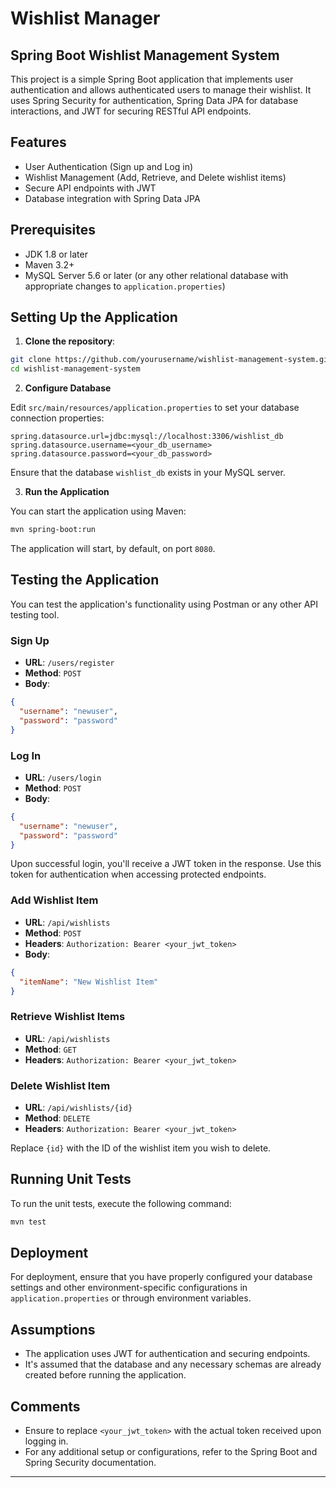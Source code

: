 # Wishlist Manager

## Spring Boot Wishlist Management System

This project is a simple Spring Boot application that implements user authentication and allows authenticated users to manage their wishlist. It uses Spring Security for authentication, Spring Data JPA for database interactions, and JWT for securing RESTful API endpoints.

## Features

- User Authentication (Sign up and Log in)
- Wishlist Management (Add, Retrieve, and Delete wishlist items)
- Secure API endpoints with JWT
- Database integration with Spring Data JPA

## Prerequisites

- JDK 1.8 or later
- Maven 3.2+
- MySQL Server 5.6 or later (or any other relational database with appropriate changes to `application.properties`)

## Setting Up the Application

1. **Clone the repository**:

```sh
git clone https://github.com/yourusername/wishlist-management-system.git
cd wishlist-management-system
```

2. **Configure Database**

Edit `src/main/resources/application.properties` to set your database connection properties:

```properties
spring.datasource.url=jdbc:mysql://localhost:3306/wishlist_db
spring.datasource.username=<your_db_username>
spring.datasource.password=<your_db_password>
```

Ensure that the database `wishlist_db` exists in your MySQL server.

3. **Run the Application**

You can start the application using Maven:

```sh
mvn spring-boot:run
```

The application will start, by default, on port `8080`.

## Testing the Application

You can test the application's functionality using Postman or any other API testing tool.

### Sign Up

- **URL**: `/users/register`
- **Method**: `POST`
- **Body**:

```json
{
  "username": "newuser",
  "password": "password"
}
```

### Log In

- **URL**: `/users/login`
- **Method**: `POST`
- **Body**:

```json
{
  "username": "newuser",
  "password": "password"
}
```

Upon successful login, you'll receive a JWT token in the response. Use this token for authentication when accessing protected endpoints.

### Add Wishlist Item

- **URL**: `/api/wishlists`
- **Method**: `POST`
- **Headers**: `Authorization: Bearer <your_jwt_token>`
- **Body**:

```json
{
  "itemName": "New Wishlist Item"
}
```

### Retrieve Wishlist Items

- **URL**: `/api/wishlists`
- **Method**: `GET`
- **Headers**: `Authorization: Bearer <your_jwt_token>`

### Delete Wishlist Item

- **URL**: `/api/wishlists/{id}`
- **Method**: `DELETE`
- **Headers**: `Authorization: Bearer <your_jwt_token>`

Replace `{id}` with the ID of the wishlist item you wish to delete.

## Running Unit Tests

To run the unit tests, execute the following command:

```sh
mvn test
```

## Deployment

For deployment, ensure that you have properly configured your database settings and other environment-specific configurations in `application.properties` or through environment variables.

## Assumptions

- The application uses JWT for authentication and securing endpoints.
- It's assumed that the database and any necessary schemas are already created before running the application.

## Comments

- Ensure to replace `<your_jwt_token>` with the actual token received upon logging in.
- For any additional setup or configurations, refer to the Spring Boot and Spring Security documentation.

---
